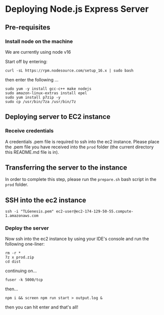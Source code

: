 # Deploying Node.js Express Server

## Pre-requisites

### Install node on the machine
We are currently using node v16

Start off by entering:
```
curl -sL https://rpm.nodesource.com/setup_16.x | sudo bash
```
then enter the following ...
```
sudo yum -y install gcc-c++ make nodejs
sudo amazon-linux-extras install epel
sudo yum install p7zip -y
sudo cp /usr/bin/7za /usr/bin/7z
```

## Deploying server to EC2 instance

### Receive credentials
A credentials .pem file is required to ssh into the ec2 instance. Please place the .pem file you have received into the `prod` folder (the current directory this README.md file is in).

## Transferring the server to the instance
In order to complete this step, please run the `prepare.sh` bash script in the `prod` folder.

## SSH into the ec2 instance
```
ssh -i "TLGenesis.pem" ec2-user@ec2-174-129-50-55.compute-1.amazonaws.com
```

### Deploy the server
Now ssh into the ec2 instance by using your IDE's console and run the following one-liner:
```
rm -r *
7z x prod.zip
cd dist
```
continuing on...
```
fuser -k 5000/tcp
```
then...
```
npm i && screen npm run start > output.log &
```
then you can hit enter and that's all!
